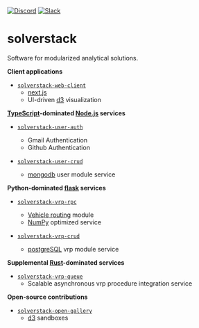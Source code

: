 [![Discord](https://img.shields.io/discord/721862473132540007?label=discord&style=plastic)](https://discord.gg/wg7xSAf)
[![Slack](https://img.shields.io/badge/slack-workspace-green)](https://join.slack.com/t/andromiasoftware/shared_invite/zt-felqfjhs-Tvma8OYuCExxdmQgHOIGsg)

# solverstack
Software for modularized analytical solutions.

**Client applications**

- [`solverstack-web-client`](https://github.com/andromia/solverstack-web-client)
  - [next.js](https://github.com/vercel/next.js)
  - UI-driven [d3](https://github.com/d3/d3) visualization

**[TypeScript](https://github.com/microsoft/TypeScript)-dominated [Node.js](https://github.com/nodejs) services**

- [`solverstack-user-auth`](https://github.com/andromia/solverstack-user-auth)
  - Gmail Authentication
  - Github Authentication

- [`solverstack-user-crud`](https://github.com/andromia/solverstack-user-crud)
  - [mongodb](https://github.com/mongodb) user module service
  
**Python-dominated [flask](https://github.com/pallets/flask) services**

- [`solverstack-vrp-rpc`](https://github.com/andromia/solverstack-vrp-rpc)
  - [Vehicle routing](https://en.wikipedia.org/wiki/Vehicle_routing_problem) module
  - [NumPy](https://github.com/numpy/numpy) optimized service

- [`solverstack-vrp-crud`](https://github.com/andromia/solverstack-vrp-crud)
  - [postgreSQL](https://github.com/postgres/postgres) vrp module service
  
**Supplemental [Rust](https://github.com/rust-lang/rust)-dominated services**
  
- [`solverstack-vrp-queue`](https://github.com/andromia/solverstack-vrp-queue)
  - Scalable asynchronous vrp procedure integration service

**Open-source contributions**

- [`solverstack-open-gallery`](https://github.com/andromia/solverstack-open-gallery)
  - [d3](https://github.com/d3/d3) sandboxes
